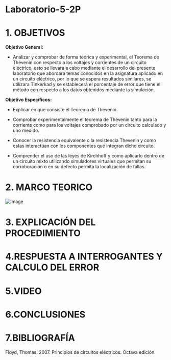 # Laboratorio-5-2P
# 1. OBJETIVOS 

**Objetivo General:**

* Analizar y comprobar de forma teórica y experimental, el Teorema de Thévenin con respecto a los voltajes y corrientes de un circuito eléctrico, esto se llevara a cabo mediante el desarrollo del presente laboratorio que abordará temas conocidos en la asignatura aplicado en un circuito eléctrico, por lo que se espera resultados similares, se utilizara Tinkerkad y se establecerá el porcentaje de error que tiene el método con respecto a los datos obtenidos mediante la simulación.

**Objetivo Específicos:**

* Explicar en que consiste el Teorema de Thévenin.

* Comprobar experimentalmente el teorema de Thévenin tanto para la corriente como para los voltajes comprobado por un circuito calculado y uno medido.

* Conocer la resistencia equivalente o la resistencia Thevenin y como estas interactúan con los componentes que integran dicho circuito.

* Comprender el uso de las leyes de Kirchhoff y como aplicarlo dentro de un circuito mixto utilizando simuladores virtuales que permitan su corroboración o en su defecto permita la localización de fallas.

# 2. MARCO TEORICO 

![image](https://user-images.githubusercontent.com/105617383/177440283-5c7727d8-3bb6-4a21-9ef3-8dc4cccaa621.png)

# 3. EXPLICACIÓN DEL PROCEDIMIENTO 



# 4.RESPUESTA A INTERROGANTES Y CALCULO DEL ERROR


# 5.VIDEO


# 6.CONCLUSIONES


# 7.BIBLIOGRAFÍA

Floyd, Thomas. 2007. Principios de circuitos eléctricos. Octava edición.
